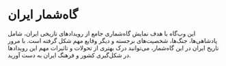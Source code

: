 # گاه‌شمار ایران

این وب‌گاه با هدف نمایش گاه‌شماری جامع از رویدادهای تاریخی ایران، شامل پادشاهی‌ها، جنگ‌ها، شخصیت‌های برجسته و دیگر وقایع مهم شکل گرفته است. با مرور تاریخ ایران در این گاه‌شمار، می‌توانید درک بهتری از تحولات و تاثیرات مهم این رویدادها در شکل‌گیری کشور و فرهنگ ایران به دست آورید.